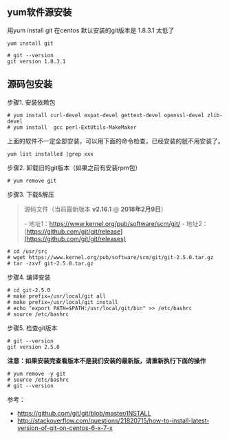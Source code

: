 ## yum软件源安装

用yum install git 在centos 默认安装的git版本是 1.8.3.1 太低了

```
yum install git
```



```
# git --version
git version 1.8.3.1
```



## 源码包安装

步骤1. 安装依赖包

```
# yum install curl-devel expat-devel gettext-devel openssl-devel zlib-devel
# yum install  gcc perl-ExtUtils-MakeMaker
```

上面的软件不一定全部安装，可以用下面的命令检查，已经安装的就不用安装了。

```
yum list installed |grep xxx  
```



步骤2. 卸载旧的git版本（如果之前有安装rpm包）

```
# yum remove git
```

步骤3. 下载&解压

> 源码文件（当前最新版本 **v2.16.1** @ **2018年2月9日**）
>
> \- 地址1：https://www.kernel.org/pub/software/scm/git/
> \- 地址2：[https://github.com/git/git/release](https://github.com/git/git/releases)

```
# cd /usr/src
# wget https://www.kernel.org/pub/software/scm/git/git-2.5.0.tar.gz
# tar -zxvf git-2.5.0.tar.gz
```

步骤4. 编译安装

```
# cd git-2.5.0
# make prefix=/usr/local/git all
# make prefix=/usr/local/git install
# echo "export PATH=$PATH:/usr/local/git/bin" >> /etc/bashrc
# source /etc/bashrc
```

步骤5. 检查git版本

```
# git --version
git version 2.5.0
```

 

**注意：如果安装完查看版本不是我们安装的最新版，请重新执行下面的操作**

```
# yum remove -y git
# source /etc/bashrc
# git --version
```

 

参考：

- https://github.com/git/git/blob/master/INSTALL
- http://stackoverflow.com/questions/21820715/how-to-install-latest-version-of-git-on-centos-6-x-7-x